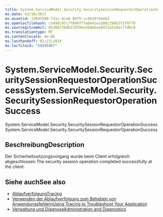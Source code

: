 ```yaml
---
title: System.ServiceModel.Security.SecuritySessionRequestorOperationSuccess
ms.date: 03/30/2017
ms.assetid: 33093589-731c-4ca0-8d79-cc4628794e62
ms.openlocfilehash: c3498c97c7f6087ffa0e42e1d88c2905372f9770
ms.sourcegitcommit: 6b308cf6d627d78ee36dbbae8972a310ac7fd6c8
ms.translationtype: MT
ms.contentlocale: de-DE
ms.lasthandoff: 01/23/2019
ms.locfileid: "54595967"
---
```

# <a name="systemservicemodelsecuritysecuritysessionrequestoroperationsuccess"></a><span data-ttu-id="70da1-102">System.ServiceModel.Security.SecuritySessionRequestorOperationSuccess</span><span class="sxs-lookup"><span data-stu-id="70da1-102">System.ServiceModel.Security.SecuritySessionRequestorOperationSuccess</span></span>
<span data-ttu-id="70da1-103">System.ServiceModel.Security.SecuritySessionRequestorOperationSuccess</span><span class="sxs-lookup"><span data-stu-id="70da1-103">System.ServiceModel.Security.SecuritySessionRequestorOperationSuccess</span></span>  
  
## <a name="description"></a><span data-ttu-id="70da1-104">Beschreibung</span><span class="sxs-lookup"><span data-stu-id="70da1-104">Description</span></span>  
 <span data-ttu-id="70da1-105">Der Sicherheitssitzungsvorgang wurde beim Client erfolgreich abgeschlossen.</span><span class="sxs-lookup"><span data-stu-id="70da1-105">The security session operation completed successfully at the client.</span></span>  
  
## <a name="see-also"></a><span data-ttu-id="70da1-106">Siehe auch</span><span class="sxs-lookup"><span data-stu-id="70da1-106">See also</span></span>
- [<span data-ttu-id="70da1-107">Ablaufverfolgung</span><span class="sxs-lookup"><span data-stu-id="70da1-107">Tracing</span></span>](../../../../../docs/framework/wcf/diagnostics/tracing/index.md)
- [<span data-ttu-id="70da1-108">Verwenden der Ablaufverfolgung zum Beheben von Anwendungsfehlern</span><span class="sxs-lookup"><span data-stu-id="70da1-108">Using Tracing to Troubleshoot Your Application</span></span>](../../../../../docs/framework/wcf/diagnostics/tracing/using-tracing-to-troubleshoot-your-application.md)
- [<span data-ttu-id="70da1-109">Verwaltung und Diagnose</span><span class="sxs-lookup"><span data-stu-id="70da1-109">Administration and Diagnostics</span></span>](../../../../../docs/framework/wcf/diagnostics/index.md)
